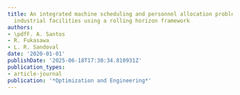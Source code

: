 ```yaml
---
title: An integrated machine scheduling and personnel allocation problem for large-scale
  industrial facilities using a rolling horizon framework
authors:
- \pdfF. A. Santos
- R. Fukasawa
- L. R. Sandoval
date: '2020-01-01'
publishDate: '2025-06-18T17:30:34.810931Z'
publication_types:
- article-journal
publication: '*Optimization and Engineering*'
---
```

